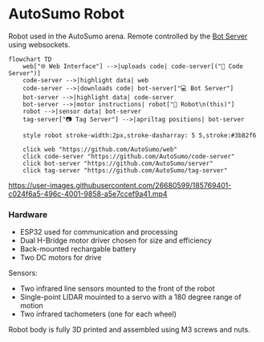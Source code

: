 # AutoSumo Robot

Robot used in the AutoSumo arena. Remote controlled by the [Bot Server](https://github.com/AutoSumo/server) using websockets.

```mermaid
flowchart TD
    web["🌐 Web Interface"] -->|uploads code| code-server[("💾 Code Server")]
    code-server -->|highlight data| web
    code-server -->|downloads code| bot-server["💻 Bot Server"]
    bot-server -->|highlight data| code-server
    bot-server -->|motor instructions| robot["🤖 Robot\n(this)"]
    robot -->|sensor data| bot-server
    tag-server["📷 Tag Server"] -->|apriltag positions| bot-server
    
    style robot stroke-width:2px,stroke-dasharray: 5 5,stroke:#3b82f6
    
    click web "https://github.com/AutoSumo/web"
    click code-server "https://github.com/AutoSumo/code-server"
    click bot-server "https://github.com/AutoSumo/server"
    click tag-server "https://github.com/AutoSumo/tag-server"
```

https://user-images.githubusercontent.com/26680599/185769401-c024f6a5-496c-4001-9858-a5e7ccef9a41.mp4

### Hardware

 - ESP32 used for communication and processing
 - Dual H-Bridge motor driver chosen for size and efficiency
 - Back-mounted rechargable battery
 - Two DC motors for drive

Sensors:
 - Two infrared line sensors mounted to the front of the robot
 - Single-point LIDAR mouinted to a servo with a 180 degree range of motion
 - Two infrared tachometers (one for each wheel)

Robot body is fully 3D printed and assembled using M3 screws and nuts.